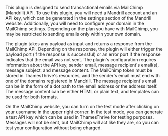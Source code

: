 This plugin is designed to send transactional emails via MailChimp (Mandrill) API. To use this plugin, you will need a Mandrill account and an API key, which can be generated in the settings section of the Mandrill website. Additionally, you will need to configure your domain in the MailChimp settings. Depending on the plan you have with MailChimp, you may be restricted to sending emails only within your own domain. 

The plugin takes any payload as input and returns a response from the MailChimp API. Depending on the response, the plugin will either trigger the payload port (if the response is successful) or an error port if the response indicates that the email was not sent. The plugin's configuration requires information about the API key, sender email, message recipient's email(s), message subject, and message content. The MailChimp token must be stored in ThamesThrive's resources, and the sender's email must end with one of the domains registered in Mandrill. The message recipient's email can be in the form of a dot path to the email address or the address itself. The message content can be either HTML or plain text, and templates can be used for both formats. 

On the MailChimp website, you can turn on the test mode after clicking on your username in the upper right corner. In the test mode, you can generate a test API key which can be used in ThamesThrive for testing purposes. Messages will not be sent, but MailChimp will act like they are, so you can test your configuration without being charged.

